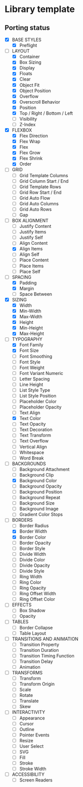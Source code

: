# Library template

## Porting status

- [X] BASE STYLES
    - [X] Preflight
- [ ] LAYOUT
    - [X] Container
    - [X] Box Sizing
    - [X] Display
    - [X] Floats
    - [X] Clear
    - [X] Object Fit
    - [X] Object Position
    - [X] Overflow
    - [X] Overscroll Behavior
    - [X] Position
    - [X] Top / Right / Bottom / Left
    - [ ] Visibility
    - [ ] Z-Index
- [X] FLEXBOX
    - [X] Flex Direction
    - [X] Flex Wrap
    - [X] Flex
    - [X] Flex Grow
    - [X] Flex Shrink
    - [X] Order 
- [ ] GRID
    - [ ] Grid Template Columns
    - [ ] Grid Column Start / End
    - [ ] Grid Template Rows
    - [ ] Grid Row Start / End
    - [ ] Grid Auto Flow
    - [ ] Grid Auto Columns
    - [ ] Grid Auto Rows
    - [ ] Gap
- [ ] BOX ALIGNMENT
    - [ ] Justify Content
    - [ ] Justify Items
    - [ ] Justify Self
    - [ ] Align Content
    - [X] Align Items
    - [ ] Align Self
    - [ ] Place Content
    - [ ] Place Items
    - [ ] Place Self
- [ ] SPACING
    - [X] Padding
    - [X] Margin
    - [ ] Space Between
- [X] SIZING
    - [X] Width
    - [X] Min-Width
    - [X] Max-Width
    - [X] Height
    - [X] Min-Height
    - [X] Max-Height
- [ ] TYPOGRAPHY
    - [X] Font Family
    - [X] Font Size
    - [ ] Font Smoothing
    - [ ] Font Style
    - [ ] Font Weight
    - [ ] Font Variant Numeric
    - [ ] Letter Spacing
    - [ ] Line Height
    - [ ] List Style Type
    - [ ] List Style Position
    - [ ] Placeholder Color
    - [ ] Placeholder Opacity
    - [ ] Text Align
    - [X] Text Color
    - [ ] Text Opacity
    - [ ] Text Decoration
    - [ ] Text Transform
    - [ ] Text Overflow
    - [ ] Vertical Align
    - [ ] Whitespace
    - [ ] Word Break
- [ ] BACKGROUNDS
    - [ ] Background Attachment
    - [ ] Background Clip
    - [X] Background Color
    - [ ] Background Opacity
    - [ ] Background Position
    - [ ] Background Repeat
    - [ ] Background Size
    - [ ] Background Image
    - [ ] Gradient Color Stops
- [ ] BORDERS
    - [ ] Border Radius
    - [X] Border Width
    - [X] Border Color
    - [ ] Border Opacity
    - [ ] Border Style
    - [ ] Divide Width
    - [ ] Divide Color
    - [ ] Divide Opacity
    - [ ] Divide Style
    - [ ] Ring Width
    - [ ] Ring Color
    - [ ] Ring Opacity
    - [ ] Ring Offset Width
    - [ ] Ring Offset Color
- [ ] EFFECTS
    - [ ] Box Shadow
    - [ ] Opacity
- [ ] TABLES
    - [ ] Border Collapse
    - [ ] Table Layout
- [ ] TRANSITIONS AND ANIMATION
    - [ ] Transition Property
    - [ ] Transition Duration
    - [ ] Transition Timing Function
    - [ ] Transition Delay
    - [ ] Animation
- [ ] TRANSFORMS
    - [ ] Transform
    - [ ] Transform Origin
    - [ ] Scale
    - [ ] Rotate
    - [ ] Translate
    - [ ] Skew
- [ ] INTERACTIVITY
    - [ ] Appearance
    - [ ] Cursor
    - [ ] Outline
    - [ ] Pointer Events
    - [ ] Resize
    - [ ] User Select
    - [ ] SVG
    - [ ] Fill
    - [ ] Stroke
    - [ ] Stroke Width
- [ ] ACCESSIBILITY
    - [ ] Screen Readers
